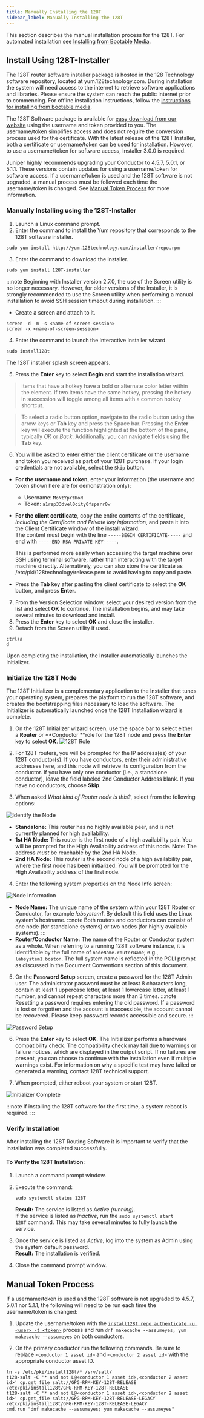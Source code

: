 ```yaml
---
title: Manually Installing the 128T
sidebar_label: Manually Installing the 128T
---
```

This section describes the manual installation process for the 128T. For automated installation see [Installing from Bootable Media](intro_installation_bootable_media.md). 

## Install Using 128T-Installer

The 128T router software installer package is hosted in the 128 Technology software repository, located at yum.128technology.com. During installation the system will need access to the internet to retrieve software applications and libraries. Please ensure the system can reach the public internet prior to commencing. For offline installation instructions, follow the [instructions for installing from bootable media](intro_installation_bootable_media.md).

The 128T Software package is available for [easy download from our website](https://software.128technology.com/artifactory/list/generic-128t-legacy-isos-remote/) using the username and token provided to you. The username/token simplifies access and does not require the conversion process used for the certificate. With the latest release of the 128T Installer, both a certificate or username/token can be used for installation. However, to use a username/token for software access, Installer 3.0.0 is required. 

Juniper highly recommends upgrading your Conductor to 4.5.7, 5.0.1, or 5.1.1. These versions contain updates for using a username/token for software access. If a username/token is used and the 128T software is not upgraded, a manual process must be followed each time the username/token is changed. See [Manual Token Process](#manual-token-process) for more information.

### Manually Installing using the 128T-Installer

1. Launch a Linux command prompt.
2. Enter the command to install the Yum repository that corresponds to the 128T software installer.

```
sudo yum install http://yum.128technology.com/installer/repo.rpm
```

3. Enter the command to download the installer.

```
sudo yum install 128T-installer
```

:::note
Beginning with Installer version 2.7.0, the use of the Screen utility is no longer necessary. However, for older versions of the Installer, it is strongly recommended to use the Screen utility when performing a manual installation to avoid SSH session timeout during installation. 
:::

- Create a screen and attach to it.
```
screen -d -m -s <name-of-screen-session>
screen -x <name-of-screen-session>
```
4. Enter the command to launch the Interactive Installer wizard.

```
sudo install128t
```
The 128T installer splash screen appears.

5. Press the **Enter** key to select **Begin** and start the installation wizard.
  > Items that have a hotkey have a bold or alternate color letter within the element. If two items have the same hotkey, pressing the hotkey in succession will toggle among all items with a common hotkey shortcut.

  > To select a radio button option, navigate to the radio button using the arrow keys or **Tab** key and press the Space bar. Pressing the **Enter** key will execute the function highlighted at the bottom of the pane, typically _OK_ or _Back_. Additionally, you can navigate fields using the **Tab** key.

6. You will be asked to enter either the client certificate or the username and token you received as part of your 128T purchase.
  If your login credentials are not available, select the `Skip` button. 

  - **For the username and token**, enter your information (the username and token shown here are for demonstration only):
    - Username: `MoNtYpYtHoN`
    - Token: `a1rsp33dvel0city0fsparr0w`
 
  - **For the client certificate**, copy the entire contents of the certificate, _including the Certificate and Private key information_, and paste it into the Client Certificate window of the install wizard.<br/>The content must begin with the line `-----BEGIN CERTIFICATE-----` and end with `-----END RSA PRIVATE KEY-----`.

    This is performed more easily when accessing the target machine over SSH using terminal software, rather than interacting with the target machine directly. Alternatively, you can also store the certificate as /etc/pki/128technology/release.pem to avoid having to copy and paste.

  - Press the **Tab** key after pasting the client certificate to select the **OK** button, and press **Enter**.
  
7. From the Version Selection window, select your desired version from the list and select **OK** to continue. The installation begins, and may take several minutes to download and install.
8. Press the **Enter** key to select **OK** and close the installer. 
9. Detach from the Screen utility if used.
  ```
  ctrl+a
  d
  ```
Upon completing the installation, the Installer automatically launches the Initializer.

### Initialize the 128T Node

The 128T Initializer is a complementary application to the Installer that tunes your operating system, prepares the platform to run the 128T software, and creates the bootstrapping files necessary to load the software. The Initializer is automatically launched once the 128T Installation wizard is complete.

1. On the 128T Initializer wizard screen, use the space bar to select either a **Router** or **Conductor **role for the 128T node and press the **Enter** key to select **OK**.
  ![128T Role](/img/intro_install_initializer_role.png)

2. For 128T routers, you will be prompted for the IP address(es) of your 128T conductor(s). If you have conductors, enter their administrative addresses here, and this node will retrieve its configuration from the conductor. If you have only one conductor (i.e., a standalone conductor), leave the field labeled 2nd Conductor Address blank. If you have no conductors, choose **Skip**.
3. When asked _What kind of Router node is this?_, select from the following options:

  ![Identify the Node](/img/intro_install_initializer_HASetup.png)

- **Standalone:** This router has no highly available peer, and is not currently planned for high availability.
- **1st HA Node:** This router is the first node of a high availability pair. You will be prompted for the High Availability address of this node. Note: The address _must_ be reachable by the 2nd HA Node.
- **2nd HA Node:** This router is the second node of a high availability pair, where the first node has been initialized. You will be prompted for the High Availability address of the first node.

4. Enter the following system properties on the Node Info screen:

![Node Information](/img/intro_install_initializer_nodeinfo.png)

- **Node Name:** The unique name of the system within your 128T Router or Conductor, for example _labsystem1_. By default this field uses the Linux system's hostname.
  :::note
  Both routers and conductors can consist of one node (for standalone systems) or two nodes (for highly available systems).
  :::
- **Router/Conductor Name:** The name of the Router or Conductor system as a whole. When referring to a running 128T software instance, it is identifiable by the full name of `nodeName.routerName`; e.g., `labsystem1.boston`. The full system name is reflected in the PCLI prompt as discussed in the Document Conventions section of this document.

5. On the **Password Setup** screen, create a password for the 128T Admin user. The administrator password must be at least 8 characters long, contain at least 1 uppercase letter, at least 1 lowercase letter, at least 1 number, and cannot repeat characters more than 3 times.
  :::note
  Resetting a password requires entering the old password. If a password is lost or forgotten and the account is inaccessible, the account cannot be recovered. Please keep password records accessible and secure. 
  :::

![Password Setup](/img/intro_install_initializer_password.png)

6. Press the **Enter** key to select **OK**. The Initializer performs a hardware compatibility check. The compatibility check may fail due to warnings or failure notices, which are displayed in the output script. If no failures are present, you can choose to continue with the installation even if multiple warnings exist. For information on why a specific test may have failed or generated a warning, contact 128T technical support.

7. When prompted, either reboot your system or start 128T.

  ![Initializer Complete](/img/intro_install_initializer_complete.png)

:::note
If installing the 128T software for the first time, a system reboot is required.
:::

### Verify Installation

After installing the 128T Routing Software it is important to verify that the installation was completed successfully.

#### To Verify the 128T Installation:

1. Launch a command prompt window.

2. Execute the command:

   ```
   sudo systemctl status 128T
   ```

   **Result:** The service is listed as _Active (running)_.<br/>If the service is listed as _Inactive_, run the `sudo systemctl start 128T` command. This may take several minutes to fully launch the service.

3. Once the service is listed as _Active_, log into the system as Admin using the system default password.<br/>**Result:** The installation is verified.

4. Close the command prompt window.

## Manual Token Process

If a username/token is used and the 128T software is not upgraded to 4.5.7, 5.0.1 nor 5.1.1, the following will need to be run each time the username/token is changed:

1. Update the username/token with the [`install128t repo authenticate -u <user> -t <token>`](installer_cli_reference.md#repo) process and run `dnf makecache --assumeyes; yum makecache --assumeyes` on both conductors.

2. On the primary conductor run the following commands. Be sure to replace `<conductor 1 asset id>` and `<conductor 2 asset id>` with the appropriate conductor asset ID.
```
ln -s /etc/pki/install128t/* /srv/salt/
t128-salt -C '* and not L@<conductor 1 asset id>,<conductor 2 asset id>' cp.get_file salt://GPG-RPM-KEY-128T-RELEASE /etc/pki/install128t/GPG-RPM-KEY-128T-RELEASE
t128-salt -C '* and not L@<conductor 1 asset id>,<conductor 2 asset id>' cp.get_file salt://GPG-RPM-KEY-128T-RELEASE-LEGACY /etc/pki/install128t/GPG-RPM-KEY-128T-RELEASE-LEGACY
cmd.run "dnf makecache --assumeyes; yum makecache --assumeyes"
```


